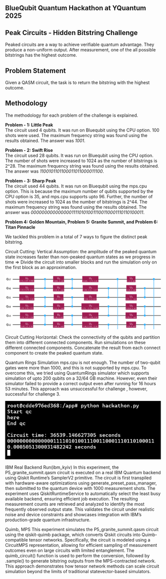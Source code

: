 ## BlueQubit Quantum Hackathon at YQuantum 2025

## Peak Circuits - Hidden Bitstring Challenge
Peaked circuits are a way to achieve verifiable quantum advantage. They produce a non-uniform output. After measurement, one of the all possible bitstrings has the highest outcome.

## Problem Statement
Given a QASM circuit, the task is to return the bitstring with the highest outcome.

## Methodology
The methodology for each problem of the challenge is explained.

**Problem - 1: Little Peak**<br>
The circuit used 4 qubits. It was run on Bluequbit using the CPU option. 100 shots were used. The maximum frequency string was found using the results obtained. The answer was _1001_.

**Problem - 2: Swift Rise**<br>
The circuit used 28 qubits. It was run on Bluequbit using the CPU option. The number of shots were increased to 1024 as the number of bitstrings is 2^28. The maximum frequency string was found using the results obtained. The answer was _1100101101100011011000011100_.

**Problem - 3: Sharp Peak**<br>
The circuit used 44 qubits. It was run on Bluequbit using the mps.cpu option. This is because the maximum number of qubits supported by the CPU option is 35, and mps.cpu supports upto 96. Further, the number of shots were increased to 1024 as the number of bitstrings is 2^44. The maximum frequency string was found using the results obtained. The answer was _000000000000000111101010011100110001110110100011_.

**Problem 4: Golden Mountain, Problem 5: Granite Summit, and Problem 6: Titan Pinnacle**<br>

We tackled this problem in a total of 7 ways to figure the distinct peak bitstring.

Circuit Cutting: Vertical
Assumption: the amplitude of the peaked quantum state increases faster than non-peaked quantum states as we progress in time => Divide the circuit into smaller blocks and run the simulation only on the first block as an approximation.

![cut_vertical](cut_vertical.png)

Circuit Cutting Horizontal:
Check the connectivity of the qubits and partition them into different connected components. Run simulations on these different connected components​. Concatenate the result from each connect component to create the peaked quantum state.


Quantum Rings Simulation
mps.cpu is not enough. The number of two-qubit gates were more than 1000, and this is not supported by mps.cpu. To overcome this, we tried using QuantumRings simulator which supports simulation of upto 200 qubits on a 32/64 GB machine. However, even their simulator failed to provide a correct output even after running for 16 hours 53 minutes. This approach was unsuccessful for challenge , however, successful for challenge 3.

![qr_ss](qr_ss.png)

IBM Real Backend Run(ibm_kyiv)
In this experiment, the P5_granite_summit.qasm circuit is executed on a real IBM Quantum backend using Qiskit Runtime’s SamplerV2 primitive. The circuit is first transpiled with hardware-aware optimizations using generate_preset_pass_manager, then submitted to the quantum device with 1000 measurement shots. The experiment uses QiskitRuntimeService to automatically select the least busy available backend, ensuring efficient job execution. The resulting measurement counts are retrieved and analyzed to identify the most frequently observed output state. This validates the circuit under realistic noise and device constraints and showcases integration with IBM’s production-grade quantum infrastructure.

Quimb, MPS
This experiment simulates the P5_granite_summit.qasm circuit using the qiskit-quimb package, which converts Qiskit circuits into Quimb-compatible tensor networks. Specifically, the circuit is modeled using a CircuitMPS representation, allowing for efficient sampling of measurement outcomes even on large circuits with limited entanglement. The quimb_circuit() function is used to perform the conversion, followed by .sample() to generate bitstring outputs from the MPS-contracted network. This approach demonstrates how tensor network methods can scale circuit simulation beyond the limits of traditional statevector-based simulators.
